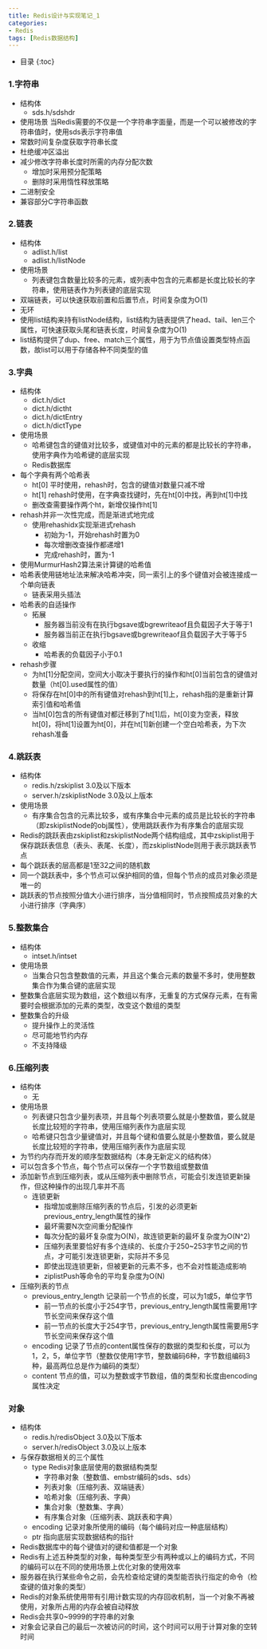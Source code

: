 ```yaml
---
title: Redis设计与实现笔记_1
categories:
- Redis
tags: [Redis数据结构]
---
```


* 目录
{:toc}

### 1.字符串 

- 结构体
    - sds.h/sdshdr
- 使用场景
    当Redis需要的不仅是一个字符串字面量，而是一个可以被修改的字符串值时，使用sds表示字符串值
- 常数时间复杂度获取字符串长度
- 杜绝缓冲区溢出
- 减少修改字符串长度时所需的内存分配次数
    - 增加时采用预分配策略
    - 删除时采用惰性释放策略
- 二进制安全
- 兼容部分C字符串函数

### 2.链表

- 结构体
    - adlist.h/list
    - adlist.h/listNode
- 使用场景
    - 列表键包含数量比较多的元素，或列表中包含的元素都是长度比较长的字符串，使用链表作为列表键的底层实现
- 双端链表，可以快速获取前置和后置节点，时间复杂度为O(1)
- 无环
- 使用list结构来持有listNode结构，list结构为链表提供了head、tail、len三个属性，可快速获取头尾和链表长度，时间复杂度为O(1)
- list结构提供了dup、free、match三个属性，用于为节点值设置类型特点函数，故list可以用于存储各种不同类型的值

### 3.字典

- 结构体
    - dict.h/dict
    - dict.h/dictht
    - dict.h/dictEntry
    - dict.h/dictType
- 使用场景
    - 哈希键包含的键值对比较多，或键值对中的元素的都是比较长的字符串，使用字典作为哈希键的底层实现
    - Redis数据库
- 每个字典有两个哈希表
    - ht[0] 平时使用，rehash时，包含的键值对数量只减不增
    - ht[1] rehash时使用，在字典查找键时，先在ht[0]中找，再到ht[1]中找
    - 删改查需要操作两个ht，新增仅操作ht[1]
- rehash并非一次性完成，而是渐进式地完成 
    - 使用rehashidx实现渐进式rehash
        - 初始为-1，开始rehash时置为0
        - 每次增删改查操作都递增1
        - 完成rehash时，置为-1
- 使用MurmurHash2算法来计算键的哈希值
- 哈希表使用链地址法来解决哈希冲突，同一索引上的多个键值对会被连接成一个单向链表
    - 链表采用头插法
- 哈希表的自适操作
    - 拓展
        - 服务器当前没有在执行bgsave或bgrewriteaof且负载因子大于等于1
        - 服务器当前正在执行bgsave或bgrewriteaof且负载因子大于等于5
    - 收缩
        - 哈希表的负载因子小于0.1   
- rehash步骤
    - 为ht[1]分配空间，空间大小取决于要执行的操作和ht[0]当前包含的键值对数量（ht[0].used属性的值）
    - 将保存在ht[0]中的所有键值对rehash到ht[1]上，rehash指的是重新计算索引值和哈希值
    - 当ht[0]包含的所有键值对都迁移到了ht[1]后，ht[0]变为空表，释放ht[0]，将ht[1]设置为ht[0]，并在ht[1]新创建一个空白哈希表，为下次rehash准备

### 4.跳跃表

- 结构体
    - redis.h/zskiplist 3.0及以下版本
    - server.h/zskiplistNode 3.0及以上版本    
- 使用场景
    - 有序集合包含的元素比较多，或有序集合中元素的成员是比较长的字符串（即zskiplistNode的obj属性），使用跳跃表作为有序集合的底层实现
- Redis的跳跃表由zskiplist和zskiplistNode两个结构组成，其中zskiplist用于保存跳跃表信息（表头、表尾、长度），而zskiplistNode则用于表示跳跃表节点
- 每个跳跃表的层高都是1至32之间的随机数
- 同一个跳跃表中，多个节点可以保护相同的值，但每个节点的成员对象必须是唯一的
- 跳跃表的节点按照分值大小进行排序，当分值相同时，节点按照成员对象的大小进行排序（字典序）

### 5.整数集合

- 结构体
    - intset.h/intset
- 使用场景
    - 当集合只包含整数值的元素，并且这个集合元素的数量不多时，使用整数集合作为集合键的底层实现
- 整数集合底层实现为数组，这个数组以有序，无重复的方式保存元素，在有需要时会根据添加的元素的类型，改变这个数组的类型
- 整数集合的升级 
    - 提升操作上的灵活性
    - 尽可能地节约内存
    - 不支持降级

### 6.压缩列表

- 结构体
    - 无
- 使用场景
    - 列表键只包含少量列表项，并且每个列表项要么就是小整数值，要么就是长度比较短的字符串，使用压缩列表作为底层实现
    - 哈希键只包含少量键值对，并且每个键和值要么就是小整数值，要么就是长度比较短的字符串，使用压缩列表作为底层实现
- 为节约内存而开发的顺序型数据结构（本身无新定义的结构体）    
- 可以包含多个节点，每个节点可以保存一个字节数组或整数值
- 添加新节点到压缩列表，或从压缩列表中删除节点，可能会引发连锁更新操作，但这种操作的出现几率并不高
    - 连锁更新
        - 指增加或删除压缩列表的节点后，引发的必须更新previous_entry_length属性的操作
        - 最坏需要N次空间重分配操作
        - 每次分配的最坏复杂度为O(N)，故连锁更新的最坏复杂度为O(N^2)
        - 压缩列表里要恰好有多个连续的、长度介于250~253字节之间的节点，才可能引发连锁更新，实际并不多见
        - 即使出现连锁更新，但被更新的元素不多，也不会对性能造成影响
        - ziplistPush等命令的平均复杂度为O(N)
- 压缩列表的节点
    - previous_entry_length 记录前一个节点的长度，可以为1或5，单位字节
        - 前一节点的长度小于254字节，previous_entry_length属性需要用1字节长空间来保存这个值
        - 前一节点的长度大于254字节，previous_entry_length属性需要用5字节长空间来保存这个值
    - encoding 记录了节点的content属性保存的数据的类型和长度，可以为1，2，5，单位字节（整数仅使用1字节，整数编码6种，字节数组编码3种，最高两位总是作为编码的类型）
    - content 节点的值，可以为整数或字节数组，值的类型和长度由encoding属性决定
    
### 对象

- 结构体
    - redis.h/redisObject 3.0及以下版本
    - server.h/redisObject 3.0及以上版本
- 与保存数据相关的三个属性    
    - type Redis对象底层使用的数据结构类型
        - 字符串对象（整数值、embstr编码的sds、sds）  
        - 列表对象（压缩列表、双端链表）
        - 哈希对象（压缩列表、字典）
        - 集合对象（整数集、字典）
        - 有序集合对象（压缩列表、跳跃表和字典）
    - encoding 记录对象所使用的编码（每个编码对应一种底层结构）
    - ptr 指向底层实现数据结构的指针  
- Redis数据库中的每个键值对的键和值都是一个对象
- Redis有上述五种类型的对象，每种类型至少有两种或以上的编码方式，不同的编码可以在不同的使用场景上优化对象的使用效率
- 服务器在执行某些命令之前，会先检查给定键的类型能否执行指定的命令（检查键的值对象的类型）
- Redis的对象系统使用带有引用计数实现的内存回收机制，当一个对象不再被使用，对象所占用的内存会被自动释放
- Redis会共享0~9999的字符串的对象
- 对象会记录自己的最后一次被访问的时间，这个时间可以用于计算对象的空转时间